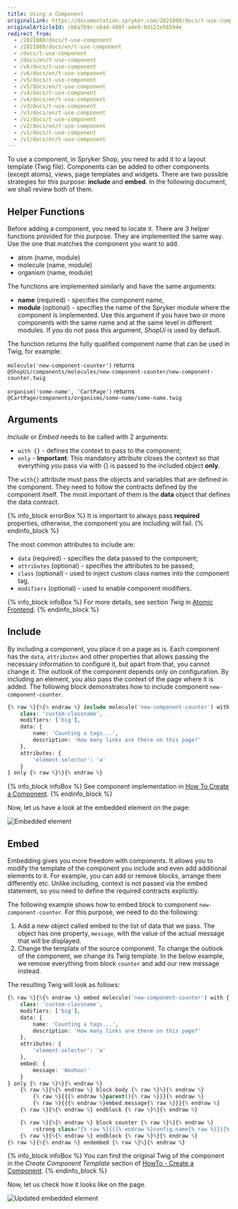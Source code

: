```yaml
---
title: Using a Component
originalLink: https://documentation.spryker.com/2021080/docs/t-use-component
originalArticleId: cb6a7b9c-c64d-480f-a4e9-0d122e56594e
redirect_from:
  - /2021080/docs/t-use-component
  - /2021080/docs/en/t-use-component
  - /docs/t-use-component
  - /docs/en/t-use-component
  - /v6/docs/t-use-component
  - /v6/docs/en/t-use-component
  - /v5/docs/t-use-component
  - /v5/docs/en/t-use-component
  - /v4/docs/t-use-component
  - /v4/docs/en/t-use-component
  - /v3/docs/t-use-component
  - /v3/docs/en/t-use-component
  - /v2/docs/t-use-component
  - /v2/docs/en/t-use-component
  - /v1/docs/t-use-component
  - /v1/docs/en/t-use-component
---
```


To use a component, in Spryker Shop, you need to add it to a layout template (Twig file). Components can be added to other components (except atoms), views, page templates and widgets. There are two possible strategies for this purpose: **include** and **embed**. In the following document, we shall review both of them.

## Helper Functions
Before adding a component, you need to locate it. There are 3 helper functions provided for this purpose. They are implemented the same way. Use the one that matches the component you want to add.

* atom (name, module)
* molecule (name, module)
* organism (name, module)

The functions are implemented similarly and have the same arguments:

* **name** (required) - specifies the component name,
* **module** (optional) - specifies the name of the Spryker module where the component is implemented. Use this argument if you have two or more components with the same name and at the same level in different modules. If you do not pass this argument, _ShopUi_ is used by default.

The function returns the fully qualified component name that can be used in Twig, for example:

`molecule('new-component-counter')` returns
`@ShopUi/components/molecules/new-component-counter/new-component-counter.twig`

`organism('some-name', 'CartPage')` returns
`@CartPage/components/organisms/some-name/some-name.twig`

## Arguments
_Include_ or _Embed_ needs to be called with 2 arguments:

* `with {}` - defines the context to pass to the component;
* `only` - **Important**: This mandatory attribute closes the context so that everything you pass via with {} is passed to the included object **only**.

The `with{}` attribute must pass the objects and variables that are defined in the component. They need to follow the contracts defined by the component itself. The most important of them is the **data** object that defines the data contract.

{% info_block errorBox %}
It is important to always pass **required** properties, otherwise, the component you are including will fail.
{% endinfo_block %}

The most common attributes to include are:

* `data` (required) - specifies the data passed to the component;
* `attributes` (optional) - specifies the attributes to be passed;
* `class` (optional) - used to inject custom class names into the component tag,
* `modifiers` (optional) - used to enable component modifiers.

{% info_block infoBox %}
For more details, see section _Twig_ in [Atomic Frontend](/docs/scos/dev/front-end-development/yves/atomic-frontend/atomic-front-end-general-overview.html#twig).
{% endinfo_block %}

## Include
By including a component, you place it on a page as is. Each component has the `data`, `attributes` and other properties that allows passing the necessary information to configure it, but apart from that, you cannot change it. The outlook of the component depends only on configuration. By including an element, you also pass the context of the page where it is added.
The following block demonstrates how to include component `new-component-counter`.

```php
{% raw %}{%{% endraw %} include molecule('new-component-counter') with {
    class: 'custom-classname',
    modifiers: ['big'],
    data: {
        name: 'Counting a tags...',
        description: 'How many links are there on this page?'
    },
    attributes: {
        'element-selector': 'a'
    }
} only {% raw %}%}{% endraw %}
```

{% info_block infoBox %}
See component implementation in [How To Create a Component](/docs/scos/dev/front-end-development/yves/atomic-frontend/managing-the-components/creating-a-component.html).
{% endinfo_block %}

Now, let us have a look at the embedded element on the page:

![Embedded element](https://spryker.s3.eu-central-1.amazonaws.com/docs/Tutorials/Introduction/Customize+Frontend/embedded-element.png) 

## Embed
Embedding gives you more freedom with components. It allows you to modify the template of the component you include and even add additional elements to it. For example, you can add or remove blocks, arrange them differently etc. Unlike including, context is not passed via the embed statement, so you need to define the required contracts explicitly.

The following example shows how to embed  block to component `new-component-counter`. For this purpose, we need to do the following:

1. Add a new object called embed to the list of data that we pass. The object has one property, `message`, with the value of the actual message that will be displayed.
2. Change the template of the source component. To change the outlook of the component, we change its Twig template. In the below example, we remove everything from block `counter` and add our new message instead.

The resulting Twig will look as follows:

```php
{% raw %}{%{% endraw %} embed molecule('new-component-counter') with {
    class: 'custom-classname',
    modifiers: ['big'],
    data: {
        name: 'Counting a tags...',
        description: 'How many links are there on this page?'
    },
    attributes: {
        'element-selector': 'a'
    },
    embed: {
        message: 'Woohoo!'
    }
} only {% raw %}%}{% endraw %}
    {% raw %}{%{% endraw %} block body {% raw %}%}{% endraw %}
        {% raw %}{{{% endraw %}parent(){% raw %}}}{% endraw %}
        {% raw %}{{{% endraw %}embed.message{% raw %}}}{% endraw %}
    {% raw %}{%{% endraw %} endblock {% raw %}%}{% endraw %}

    {% raw %}{%{% endraw %} block counter {% raw %}%}{% endraw %}
        <strong class="{% raw %}{{{% endraw %}config.name{% raw %}}}{% endraw %}__counter {% raw %}{{{% endraw %}config.jsName{% raw %}}}{% endraw %}__counter"></strong>
    {% raw %}{%{% endraw %} endblock {% raw %}%}{% endraw %}
{% raw %}{%{% endraw %} endembed {% raw %}%}{% endraw %}
```

{% info_block infoBox %}
You can find the original Twig of the component in the _Create Component Template_ section of [HowTo - Create a Component](/docs/scos/dev/front-end-development/yves/atomic-frontend/managing-the-components/creating-a-component.html).
{% endinfo_block %}

Now, let us check how it looks like on the page.

![Updated embedded element](https://spryker.s3.eu-central-1.amazonaws.com/docs/Tutorials/Introduction/Customize+Frontend/updated-embedded-element.png) 
